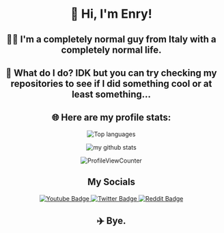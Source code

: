 <div align="center">

# 👋 Hi, I'm Enry!
  
   ## 🤷‍♂️ I'm a completely normal guy from Italy with a completely normal life.
   ## 🧳 What do I do? IDK but you can try checking my repositories to see if I did something cool or at least something...
   ## 🌐 Here are my profile stats:
  
![Top languages](https://github-readme-stats.vercel.app/api/top-langs/?username=EnryX72&theme=tokyonight&layout=compact&hide_border=true)
  
![my github stats](https://github-readme-stats.vercel.app/api?username=EnryX72&custom_title=Stats&show_icons=true&theme=tokyonight&include_all_commits=true&count_private=true&hide_border=true)
 
  <img src="https://komarev.com/ghpvc/?username=EnryX72&style=flat&color=blue&label=Profile+Views" alt="ProfileViewCounter"/>

## My Socials

  <div id="badges" align="center">

  <a href="https://www.youtube.com/channel/UCULPn_GgXdHZIU1gfplwpGg">
      <img src="https://img.shields.io/badge/YouTube-red?style=for-the-badge&logo=youtube&logoColor=white" alt="Youtube Badge"/>
  </a>
  
  <a href="https://twitter.com/EnryX72">
      <img src="https://img.shields.io/badge/Twitter-blue?style=for-the-badge&logo=twitter&logoColor=white" alt="Twitter Badge"/>
  </a>
  
  <a href="https://www.reddit.com/user/EnryX72">
      <img src="https://img.shields.io/badge/Reddit-orange?style=for-the-badge&logo=reddit&logoColor=white" alt="Reddit Badge"/>
  </a>
</div>

## ✈️ Bye.
